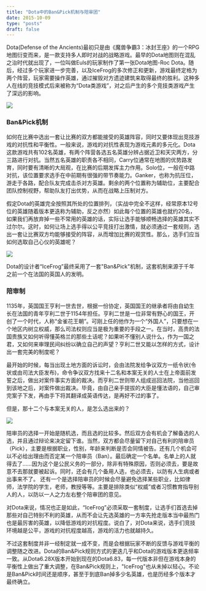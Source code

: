 ```yaml
---
title: "Dota中的Ban&Pick机制与陪审团"
date: 2015-10-09
type: "posts"
draft: false
---
```


Dota(Defense of the Ancients)最初只是由《魔兽争霸3：冰封王座》的一个RPG地图衍变而来，是一款支持多人即时对战的战略游戏。最早的Dota地图则在混乱之治时代就出现了，一位叫做Euls的玩家制作了第一张Dota地图-Roc Dota。随后，经过多个玩家进一步完善，以及IceFrog的多次修正和更新，游戏最终定格为两个阵营，玩家需要操作英雄，通过摧毁对方遗迹建筑来取得最终的胜利。这种多人在线的竞技模式后来被称为“Dota类游戏”，对之后产生的多个竞技类游戏产生了深远的影响。

![](https://i.loli.net/2019/03/17/5c8de2ebd6b5b.jpg)

### Ban&Pick机制

如何在比赛中选出一套让比赛的双方都能接受的英雄阵容，同时又要体现出竞技游戏的对抗性和平衡性。一般来说，游戏的对抗性表现为游戏元素的多元化。Dota这款游戏共有102名英雄，有两个阵营各选五名英雄分辨占据近卫和天灾两方，分三路进行对抗。当然五名英雄的职责各不相同，Carry位通常在地图的优势路发育，同时要有清晰的大局观，在比赛的后期发挥主力作用。Solo位，一般在中路对抗，该位置要求选手在中前期有很强的带节奏能力。Ganker，也称为抗压位，游走于各路，配合队友完成击杀对方英雄。剩余的两个位置称为辅助位，主要配合团队控制视野，帮助队友打出优势，从而在战略上压制对方。

假定Dota的英雄完全按照其所处的位置排列，（实战中完全不这样，经常原本12号位的英雄随着版本更迭称为辅助，反之亦然）如此每个位置的英雄也就约20名，如果我们再放弃掉一些不常用的英雄的话，实际让选手能够顺畅选择的英雄其实不过尔尔。这时，如何让场上选手得以公平竞技打出激情，就必须通过一套规则，选出一套让比赛双方均能够接受的阵容，从而增加比赛的观赏性。那么，选手们应当如何选取自己心仪的英雄呢？

![](https://i.loli.net/2019/03/17/5c8de34e8f156.jpg)

Dota的设计者“IceFrog”最终采用了一套"Ban&Pick"机制，这套机制来源于千年之前一个在法国的英国人的发明。

### 陪审制

1135年，英国国王亨利一世去世，根据一份协定，英国国王的继承者将由自幼生长在法国的青年亨利二世于1154年担任。亨利二世是一位非常有野心的国王，开创了一个时代，人称“金雀花王朝”。可刚上任的他作为一个“外国人”，只要想在一个地区内树立权威，那么司法权则应当是极为重要的手段之一。在当时，高贵的法国贵族又如何听得懂英格兰的那些土话呢？如果听不懂别人说什么，作为一国之君，又如何来审理民间纠纷以确立自己的声望？亨利二世又能以怎样的方式，设计出一套完美的制度呢？

最开始的时候，每当出现土地方面的诉讼时，会由法院发给争议双方一纸令状(令状或由司法大臣发布)，命令争议双方找来十二名和本案无关的人士在上帝面前发誓之后，做出对案件事实方面的裁决。而亨利二世则带人组成巡回法院，当他巡回到该地之后，对案件做出裁决。毕竟，由自己亲手提拔的大臣是懂法语的，自己审完案子下发，再由手下将其翻译成英语传达，是再好不过的事了。

但是，那十二个与本案无关的人，是怎么选出来的？

![](https://i.loli.net/2019/03/17/5c8de36e810ef.jpg)

陪审员的选择一开始是随机选，而且选的比较多。然后双方会有机会了解备选的人选，并且通过辩论来决定留下谁。当然，双方都会尽量留下对自己有利的陪审员（Pick），主要是根据职业，性别，年龄来判断是否会同情被告。还有几个机会可以不必给出理由而否定某一个陪审员（Ban）。最后确定一个名单。名单上的人就得去了……因为这个是公民义务的一部分，除非有特殊原因，否则必须去，要是故意不去那就要被起诉。同时，还会有几个备用人选，也必须去，以防有人生病或者出事来不了。
还有一个是选择陪审员的时候会尽量避免选择某些职业，比如律师，法学院的学生，老师，教授等等。主要是排除类似“权威”或者习惯教育指导别人的人，以防以一人之力左右整个陪审团的意见。

对Dota来说，情况也正是如此，“IceFrog”必须采取一套制度，让选手们首选去掉那些对自己特别不利的英雄，从而不会让先选英雄的一方率先抢走版本当中最热门也是最厉害的英雄，以降低游戏的对抗程度。说白了，对Dota来说，选手们竞技环境越是公平，游戏的对抗程度越高，游戏的活力也就越持久。

不过这套制度并非一经制定就一成不变，而是会根据玩家不断的反馈与游戏平衡的调整随之改进。Dota的Ban&Pick规则方式的更迭几乎和Dota的游戏版本更迭频率一致。从Dota6.28X版本开始到现在的Dota6.83，每一代版本非但在游戏本身的平衡性上做出了重大调整，在Ban&Pick规则上，"IceFrog"也从未掉以轻心。不论是Ban&Pick时间还是顺序，甚至于到底Ban掉多少名英雄，也是历经多个版本才最终确立。
